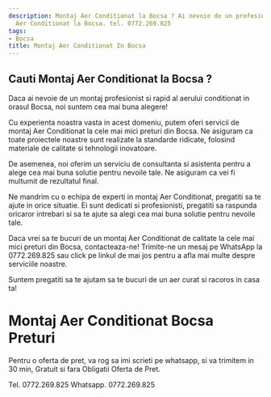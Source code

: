 ```yaml
---
description: Montaj Aer Conditionat la Bocsa ? Ai nevoie de un profesionist in Montaj
  Aer Conditionat la Bocsa. tel. 0772.269.825
tags:
- Bocsa
title: Montaj Aer Conditionat In Bocsa
---
```



## Cauti Montaj Aer Conditionat la Bocsa ?

Daca ai nevoie de un montaj profesionist si rapid al aerului conditionat in orasul Bocsa, noi suntem cea mai buna alegere!

Cu experienta noastra vasta in acest domeniu, putem oferi servicii de montaj Aer Conditionat la cele mai mici preturi din Bocsa. Ne asiguram ca toate proiectele noastre sunt realizate la standarde ridicate, folosind materiale de calitate si tehnologii inovatoare.

De asemenea, noi oferim un serviciu de consultanta si asistenta pentru a alege cea mai buna solutie pentru nevoile tale. Ne asiguram ca vei fi multumit de rezultatul final.

Ne mandrim cu o echipa de experti in montaj Aer Conditionat, pregatiti sa te ajute in orice situatie. Ei sunt dedicati si profesionisti, pregatiti sa raspunda oricaror intrebari si sa te ajute sa alegi cea mai buna solutie pentru nevoile tale.

Daca vrei sa te bucuri de un montaj Aer Conditionat de calitate la cele mai mici preturi din Bocsa, contacteaza-ne! Trimite-ne un mesaj pe WhatsApp la 0772.269.825 sau click pe linkul de mai jos pentru a afla mai multe despre serviciile noastre. 

Suntem pregatiti sa te ajutam sa te bucuri de un aer curat si racoros in casa ta!

# Montaj Aer Conditionat Bocsa Preturi
Pentru o oferta de pret, va rog sa imi scrieti pe whatsapp, si va trimitem in 30 min, Gratuit si fara Obligatii Oferta de Pret.

Tel. 0772.269.825
Whatsapp. 0772.269.825
